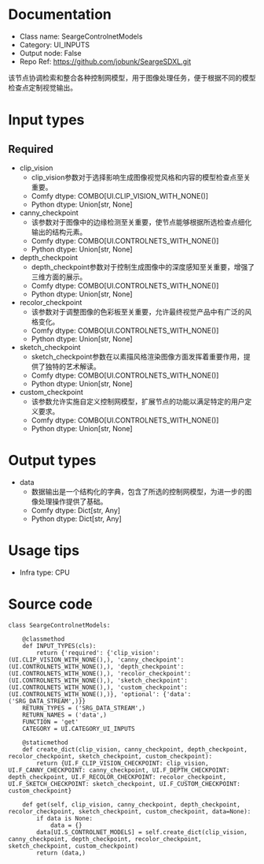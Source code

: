 # Documentation
- Class name: SeargeControlnetModels
- Category: UI_INPUTS
- Output node: False
- Repo Ref: https://github.com/jobunk/SeargeSDXL.git

该节点协调检索和整合各种控制网模型，用于图像处理任务，便于根据不同的模型检查点定制视觉输出。

# Input types
## Required
- clip_vision
    - clip_vision参数对于选择影响生成图像视觉风格和内容的模型检查点至关重要。
    - Comfy dtype: COMBO[UI.CLIP_VISION_WITH_NONE()]
    - Python dtype: Union[str, None]
- canny_checkpoint
    - 该参数对于图像中的边缘检测至关重要，使节点能够根据所选检查点细化输出的结构元素。
    - Comfy dtype: COMBO[UI.CONTROLNETS_WITH_NONE()]
    - Python dtype: Union[str, None]
- depth_checkpoint
    - depth_checkpoint参数对于控制生成图像中的深度感知至关重要，增强了三维方面的展示。
    - Comfy dtype: COMBO[UI.CONTROLNETS_WITH_NONE()]
    - Python dtype: Union[str, None]
- recolor_checkpoint
    - 该参数对于调整图像的色彩板至关重要，允许最终视觉产品中有广泛的风格变化。
    - Comfy dtype: COMBO[UI.CONTROLNETS_WITH_NONE()]
    - Python dtype: Union[str, None]
- sketch_checkpoint
    - sketch_checkpoint参数在以素描风格渲染图像方面发挥着重要作用，提供了独特的艺术解读。
    - Comfy dtype: COMBO[UI.CONTROLNETS_WITH_NONE()]
    - Python dtype: Union[str, None]
- custom_checkpoint
    - 该参数允许实施自定义控制网模型，扩展节点的功能以满足特定的用户定义要求。
    - Comfy dtype: COMBO[UI.CONTROLNETS_WITH_NONE()]
    - Python dtype: Union[str, None]

# Output types
- data
    - 数据输出是一个结构化的字典，包含了所选的控制网模型，为进一步的图像处理操作提供了基础。
    - Comfy dtype: Dict[str, Any]
    - Python dtype: Dict[str, Any]

# Usage tips
- Infra type: CPU

# Source code
```
class SeargeControlnetModels:

    @classmethod
    def INPUT_TYPES(cls):
        return {'required': {'clip_vision': (UI.CLIP_VISION_WITH_NONE(),), 'canny_checkpoint': (UI.CONTROLNETS_WITH_NONE(),), 'depth_checkpoint': (UI.CONTROLNETS_WITH_NONE(),), 'recolor_checkpoint': (UI.CONTROLNETS_WITH_NONE(),), 'sketch_checkpoint': (UI.CONTROLNETS_WITH_NONE(),), 'custom_checkpoint': (UI.CONTROLNETS_WITH_NONE(),)}, 'optional': {'data': ('SRG_DATA_STREAM',)}}
    RETURN_TYPES = ('SRG_DATA_STREAM',)
    RETURN_NAMES = ('data',)
    FUNCTION = 'get'
    CATEGORY = UI.CATEGORY_UI_INPUTS

    @staticmethod
    def create_dict(clip_vision, canny_checkpoint, depth_checkpoint, recolor_checkpoint, sketch_checkpoint, custom_checkpoint):
        return {UI.F_CLIP_VISION_CHECKPOINT: clip_vision, UI.F_CANNY_CHECKPOINT: canny_checkpoint, UI.F_DEPTH_CHECKPOINT: depth_checkpoint, UI.F_RECOLOR_CHECKPOINT: recolor_checkpoint, UI.F_SKETCH_CHECKPOINT: sketch_checkpoint, UI.F_CUSTOM_CHECKPOINT: custom_checkpoint}

    def get(self, clip_vision, canny_checkpoint, depth_checkpoint, recolor_checkpoint, sketch_checkpoint, custom_checkpoint, data=None):
        if data is None:
            data = {}
        data[UI.S_CONTROLNET_MODELS] = self.create_dict(clip_vision, canny_checkpoint, depth_checkpoint, recolor_checkpoint, sketch_checkpoint, custom_checkpoint)
        return (data,)
```